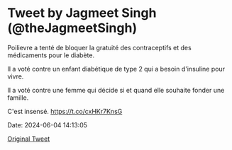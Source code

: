 # Tweet by Jagmeet Singh (@theJagmeetSingh)

Poilievre a tenté de bloquer la gratuité des contraceptifs et des médicaments pour le diabète.

Il a voté contre un enfant diabétique de type 2 qui a besoin d'insuline pour vivre.

Il a voté contre une femme qui décide si et quand elle souhaite fonder une famille.

C'est insensé. https://t.co/cxHKr7KnsG

Date: 2024-06-04 14:13:05

[Original Tweet](https://x.com/theJagmeetSingh/status/1797994988741235125)
